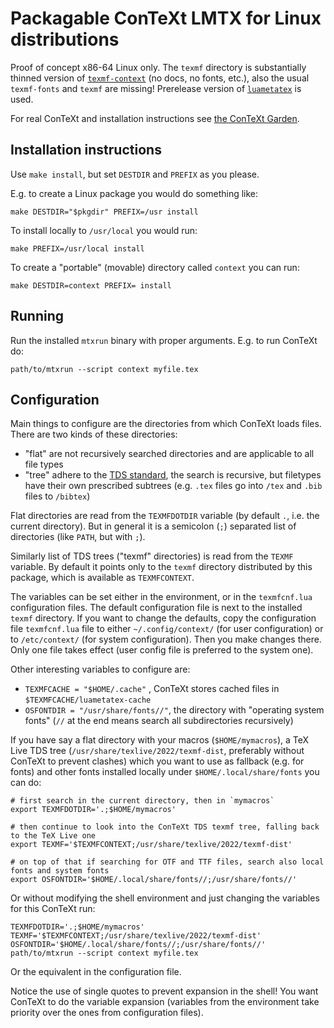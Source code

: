 # Packagable ConTeXt LMTX for Linux distributions

Proof of concept x86-64 Linux only. The `texmf` directory is substantially thinned version of [`texmf-context`](http://lmtx.pragma-ade.nl/install-lmtx/texmf-context.zip) (no docs, no fonts, etc.), also the usual `texmf-fonts` and `texmf` are missing! Prerelease version of [`luametatex`](https://dl.contextgarden.net/build/luametatex/x86_64-linux/) is used.

For real ConTeXt and installation instructions see [the ConTeXt Garden](https://wiki.contextgarden.net/Main_Page).

## Installation instructions

Use `make install`, but set `DESTDIR` and `PREFIX` as you please.

E.g. to create a Linux package you would do something like:

```
make DESTDIR="$pkgdir" PREFIX=/usr install
```

To install locally to `/usr/local` you would run:

```
make PREFIX=/usr/local install
```

To create a "portable" (movable) directory called `context` you can run:

```
make DESTDIR=context PREFIX= install
```

## Running

Run the installed `mtxrun` binary with proper arguments. E.g. to run ConTeXt do:

```
path/to/mtxrun --script context myfile.tex
```

## Configuration

Main things to configure are the directories from which ConTeXt loads files. There are two
kinds of these directories:

 - "flat" are not recursively searched directories and are applicable to all
   file types
 - "tree" adhere to the [TDS standard](https://tug.org/tds/), the search is
   recursive, but filetypes have their own prescribed subtrees (e.g. `.tex`
   files go into `/tex` and `.bib` files to `/bibtex`)

Flat directories are read from the `TEXMFDOTDIR` variable (by default `.`, i.e.
the current directory). But in general it is a semicolon (`;`) separated list
of directories (like `PATH`, but with `;`).

Similarly list of TDS trees ("texmf" directories) is read from the `TEXMF`
variable. By default it points only to the `texmf` directory distributed by
this package, which is available as `TEXMFCONTEXT`.

The variables can be set either in the environment, or in the `texmfcnf.lua`
configuration files. The default configuration file is next to the installed
`texmf` directory. If you want to change the defaults, copy the configuration
file `texmfcnf.lua` file to either `~/.config/context/` (for user
configuration) or to `/etc/context/` (for system configuration). Then you make
changes there. Only one file takes effect (user config file is preferred to the
system one).

Other interesting variables to configure are:

 - `TEXMFCACHE = "$HOME/.cache"` , ConTeXt stores cached files in
   `$TEXMFCACHE/luametatex-cache`
 - `OSFONTDIR = "/usr/share/fonts//"`, the directory with "operating system
   fonts" (`//` at the end means search all subdirectories recursively)

If you have say a flat directory with your macros (`$HOME/mymacros`), a TeX
Live TDS tree (`/usr/share/texlive/2022/texmf-dist`, preferably without ConTeXt
to prevent clashes) which you want to use as fallback (e.g. for fonts) and
other fonts installed locally under `$HOME/.local/share/fonts` you can do:

```
# first search in the current directory, then in `mymacros`
export TEXMFDOTDIR='.;$HOME/mymacros'

# then continue to look into the ConTeXt TDS texmf tree, falling back to the TeX Live one
export TEXMF='$TEXMFCONTEXT;/usr/share/texlive/2022/texmf-dist'

# on top of that if searching for OTF and TTF files, search also local fonts and system fonts
export OSFONTDIR='$HOME/.local/share/fonts//;/usr/share/fonts//'
```

Or without modifying the shell environment and just changing the variables for this ConTeXt run:

```
TEXMFDOTDIR='.;$HOME/mymacros' TEXMF='$TEXMFCONTEXT;/usr/share/texlive/2022/texmf-dist' OSFONTDIR='$HOME/.local/share/fonts//;/usr/share/fonts//' path/to/mtxrun --script context myfile.tex
```

Or the equivalent in the configuration file.


Notice the use of single quotes to prevent expansion in the shell! You want
ConTeXt to do the variable expansion (variables from the environment take
priority over the ones from configuration files).
